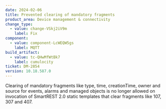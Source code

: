 ```yaml
---
date: 2024-02-06
title: Prevented clearing of mandatory fragments
product_area: Device management & connectivity
change_type:
  - value: change-VSkj2iV9m
    label: Fix
component:
  - value: component-LcWEQW5gs
    label: MQTT
build_artifact:
  - value: tc-QHwMfWtBk7
    label: cumulocity
ticket: DM-2854
version: 10.18.587.0
---
```

Clearing of mandatory fragments like type, time, creationTime, owner and source for events, alarms and managed objects is no longer allowed on invocation of SmartREST 2.0 static templates that clear fragments like 107, 307 and 407.